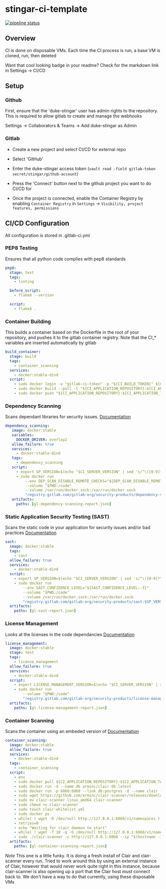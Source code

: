 # stingar-ci-template

[![pipeline status](https://gitlab.oit.duke.edu/stingar/stingar-ci-template/badges/master/pipeline.svg)](https://gitlab.oit.duke.edu/stingar/stingar-ci-template/commits/master)

## Overview

CI is done on disposable VMs.  Each time the CI process is run, a base VM is
cloned, run, then deleted

Want that cool looking badge in your readme?  Check for the markdown link in Settings -> CI/CD

## Setup

### Github

First, ensure that the 'duke-stingar' user has admin rights to the repository.
This is required to allow gitlab to create and manage the webhooks

Settings -> Collaborators & Teams -> Add duke-stingar as Admin


### Gitlab

* Create a new project and select CI/CD for external repo

* Select 'GitHub'

* Enter the duke-stingar access token (`vault read -field gitlab-token secret/stingar/github-account`)

* Press the 'Connect' button next to the github project you want to do CI/CD for

* Once the project is connected, enable the Container Registry by enabling `Container Registry` in `Settings` -> `Visibility, project features, permissions`

## CI/CD Configuration

All configuration is stored in .gitlab-ci.yml

### PEP8 Testing

Ensures that all python code complies with pep8 standards

```yaml
pep8:
  stage: test
  tags:
    - linting

  before_script:
    - flake8 --version

  script:
    - flake8 .
```

### Container Building

This builds a container based on the Dockerfile in the root of your repository,
and pushes it to the gitlab container registry.  Note that the CI\_\* variables
are inserted automatically by gitlab

```yaml
build_container:
  stage: build
  tags:
    - container_scanning
  services:
    - docker:stable-dind
  script:
    - sudo docker login -u "gitlab-ci-token" -p "${CI_BUILD_TOKEN}" ${CI_REGISTRY}
    - sudo docker build --pull -t "${CI_APPLICATION_REPOSITORY}:${CI_APPLICATION_TAG}" .
    - sudo docker push "${CI_APPLICATION_REPOSITORY}:${CI_APPLICATION_TAG}"
```

### Dependency Scanning

Scans dependant libraries for security issues.  [Documentation](https://docs.gitlab.com/ee/user/project/merge_requests/dependency_scanning.html)

```yaml
dependency_scanning:
   image: docker:stable
   variables:
     DOCKER_DRIVER: overlay2
   allow_failure: true
   services:
     - docker:stable-dind
   tags:
     - dependency_scanning
   script:
     - export SP_VERSION=$(echo "$CI_SERVER_VERSION" | sed 's/^\([0-9]*\)\.\([0-9]*\).*/\1-\2-stable/')
     - sudo docker run
         --env DEP_SCAN_DISABLE_REMOTE_CHECKS="${DEP_SCAN_DISABLE_REMOTE_CHECKS:-false}"
         --volume "$PWD:/code"
         --volume /var/run/docker.sock:/var/run/docker.sock
         "registry.gitlab.com/gitlab-org/security-products/dependency-scanning:$SP_VERSION" /code
   artifacts:
     paths: [gl-dependency-scanning-report.json]
```

### Static Application Security Testing (SAST)

Scans the static code in your application for security issues and/or bad practices [Documentation](https://docs.gitlab.com/ee/user/project/merge_requests/sast.html)

```yaml
sast:
  image: docker:stable
  tags:
    - sast
  allow_failure: true
  services:
    - docker:stable-dind
  script:
    - export SP_VERSION=$(echo "$CI_SERVER_VERSION" | sed 's/^\([0-9]*\)\.\([0-9]*\).*/\1-\2-stable/')
    - sudo docker run
        --env SAST_CONFIDENCE_LEVEL="${SAST_CONFIDENCE_LEVEL:-3}"
        --volume "$PWD:/code"
        --volume /var/run/docker.sock:/var/run/docker.sock
        "registry.gitlab.com/gitlab-org/security-products/sast:$SP_VERSION" /app/bin/run /code
  artifacts:
    paths: [gl-sast-report.json]
```

### License Management

Looks at the licenses in the code dependancies [Documentation](https://docs.gitlab.com/ee/user/project/merge_requests/license_management.html)

```yaml
license_management:
  image: docker:stable
  stage: test
  tags:
    - license_management
  allow_failure: true
  services:
    - docker:stable-dind
  script:
    - export LICENSE_MANAGEMENT_VERSION=$(echo "$CI_SERVER_VERSION" | sed 's/^\([0-9]*\)\.\([0-9]*\).*/\1-\2-stable/')
    - sudo docker run
        --volume "$PWD:/code"
        "registry.gitlab.com/gitlab-org/security-products/license-management:$LICENSE_MANAGEMENT_VERSION" analyze /code
  artifacts:
    paths: [gl-license-management-report.json]
```

### Container Scanning

Scans the container using an embeded version of [Documentation](https://docs.gitlab.com/ee/ci/examples/container_scanning.html)

```yaml
container_scanning:
  image: docker:stable
  allow_failure: true
  services:
    - docker:stable-dind
  tags:
    - container_scanning
  script:
    - env
    - sudo docker pull ${CI_APPLICATION_REPOSITORY}:${CI_APPLICATION_TAG}
    - sudo docker run -d --name db arminc/clair-db:latest
    - sudo docker run -p 6060:6060 --link db:postgres -d --name clair --restart on-failure arminc/clair-local-scan:v2.0.5
    - sudo wget https://github.com/arminc/clair-scanner/releases/download/v8/clair-scanner_linux_amd64
    - sudo mv clair-scanner_linux_amd64 clair-scanner
    - sudo chmod +x clair-scanner
    - sudo touch clair-whitelist.yml
    - sudo docker ps
    - while( ! wget -O /dev/null http://127.0.0.1:6060/v1/namespaces ) ; do sleep 1 ; done
    - retries=0
    - echo "Waiting for clair daemon to start"
    - while( ! wget -T 10 -q -O /dev/null http://127.0.0.1:6060/v1/namespaces ) ; do sleep 1 ; echo -n "." ; if [ $retries -eq 10 ] ; then echo " Timeout, aborting." ; exit 1 ; fi ; retries=$(($retries+1)) ; done
    - sudo ./clair-scanner -c http://127.0.0.1:6060 --ip "$(hostname -I | awk '{print $1}')" -r gl-container-scanning-report.json -l clair.log -w clair-whitelist.yml ${CI_APPLICATION_REPOSITORY}:${CI_APPLICATION_TAG} || true
  artifacts:
    paths: [gl-container-scanning-report.json]
```

*Note* This one is a little funky.  It is doing a fresh install of Clair and clair-scanner every run.  Tried to work around this by using an external instance of Clair, however that would never work quite right in this instance, because clair-scanner is also opening up a port that the Clair host must connect back to.  We don't have a way to do that currently, using these disposable VMs
